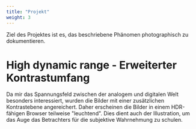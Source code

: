 ```yaml
---
title: "Projekt"
weight: 3
---
```


Ziel des Projektes ist es, das beschriebene Phänomen photographisch zu dokumentieren.



# High dynamic range - Erweiterter Kontrastumfang

Da mir das Spannungsfeld zwischen der analogem und digitalen Welt besonders interessiert, wurden die Bilder mit einer zusätzlichen Kontrastebene angereichert. Daher erscheinen die Bilder in einem HDR-fähigen Browser teilweise "leuchtend".
Dies dient auch der Illustration, um das Auge das Betrachters für die subjektive Wahrnehmung zu schulen.
